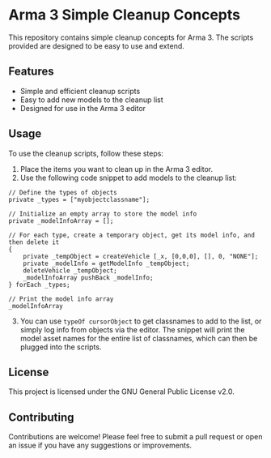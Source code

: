 # Arma 3 Simple Cleanup Concepts

This repository contains simple cleanup concepts for Arma 3. The scripts provided are designed to be easy to use and extend. 

## Features

- Simple and efficient cleanup scripts
- Easy to add new models to the cleanup list
- Designed for use in the Arma 3 editor

## Usage

To use the cleanup scripts, follow these steps:

1. Place the items you want to clean up in the Arma 3 editor.
2. Use the following code snippet to add models to the cleanup list:

```
// Define the types of objects
private _types = ["myobjectclassname"];

// Initialize an empty array to store the model info
private _modelInfoArray = [];

// For each type, create a temporary object, get its model info, and then delete it
{
    private _tempObject = createVehicle [_x, [0,0,0], [], 0, "NONE"];
    private _modelInfo = getModelInfo _tempObject;
    deleteVehicle _tempObject;
    _modelInfoArray pushBack _modelInfo;
} forEach _types;

// Print the model info array
_modelInfoArray
```

3. You can use `typeOf cursorObject` to get classnames to add to the list, or simply log info from objects via the editor. The snippet will print the model asset names for the entire list of classnames, which can then be plugged into the scripts.

## License

This project is licensed under the GNU General Public License v2.0. 

## Contributing

Contributions are welcome! Please feel free to submit a pull request or open an issue if you have any suggestions or improvements.
